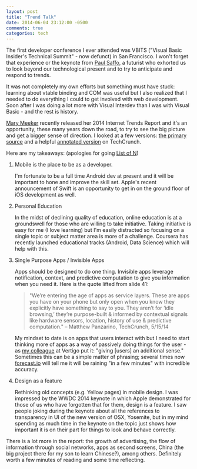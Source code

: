 ```yaml
---
layout: post
title: "Trend Talk"
date: 2014-06-04 23:12:00 -0500
comments: true
categories: tech
---
```


The first developer conference I ever attended was VBITS ("Visual Basic Insider's Technical Summit" - now defunct) in San Francisco. I won't forget that experience or the keynote from [Paul Saffo](https://twitter.com/psaffo), a futurist who exhorted us to look beyond our technological present and to try to anticipate and respond to trends. 

It was not completely my own efforts but something must have stuck: learning about vtable binding and COM was useful but I also realized that I needed to do everything I could to get involved with web development. Soon after I was doing a lot more with Visual Interdev than I was with Visual Basic - and the rest is history. 

[Mary Meeker](http://www.kpcb.com/partner/mary-meeker) recently released her 2014 Internet Trends Report and it's an opportunity, these many years down the road, to try to see the big picture and get a bigger sense of direction. I looked at a few versions: [the primary source](http://www.kpcb.com/internet-trends) and a helpful [annotated version](http://techcrunch.com/gallery/mary-meeker-internet-trends/) on TechCrunch. 

Here are my takeaways: (apologies for going [List of N](http://paulgraham.com/nthings.html)) 

1. Mobile is the place to be as a developer. 

	I'm fortunate to be a full time Android dev at present and it will be important to hone and improve the skill set. Apple's recent announcement of Swift is an opportunity to get in on the ground floor of iOS development as well. 

2. Personal Education

	In the midst of declining quality of education, online education is at a groundswell for those who are willing to take initiative. Taking initiative is easy for me (I love learning) but I'm easily distracted so focusing on a single topic or subject matter area is more of a challenge. Coursera has recently launched educational tracks (Android, Data Science) which will help with this.

3. Single Purpose Apps / Invisible Apps

	Apps should be designed to do one thing. Invisible apps leverage notification, context, and predictive computation to give you information when you need it. Here is the quote lifted from slide 41: 

	> "We’re entering the age of apps as service layers. 
	> 	These are apps you have on your phone but only open 
	> 	when you know they explicitly have something to say to you. 
	> 	They aren’t for ‘idle browsing,’ they’re purpose-built & 
	> 	informed by contextual signals like hardware sensors, 
	> 	location, history of use & predictive computation." 
	> 	– Matthew Panzarino, TechCrunch, 5/15/14 

	My mindset to date is on apps that users interact with but I need to start thinking more of apps as a way of passively doing things for the user - as [my colleague](http://www.deepelement.com/articles) at Vertigo put it: "giving [users] an additional sense." Sometimes this can be a simple matter of phrasing; several times now [forecast.io](http://forecast.io) will tell me it will be raining "in a few minutes" with incredible accuracy.
 
4. Design as a feature

	Rethinking old concepts (e.g. Yellow pages) in mobile design. I was impressed by the WWDC 2014 keynote in which Apple demonstrated for those of us who have forgotten that for them, design is a feature. I saw people joking during the keynote about all the references to transparency in UI of the new version of OSX, Yosemite, but in my mind spending as much time in the keynote on the topic just shows how important it is on their part for things to look and behave correctly.

There is a lot more in the report: the growth of advertising, the flow of information through social networks, apps as second screens, China (the big project there for my son to learn Chinese?), among others. Definitely worth a few minutes of reading and some time reflecting. 

